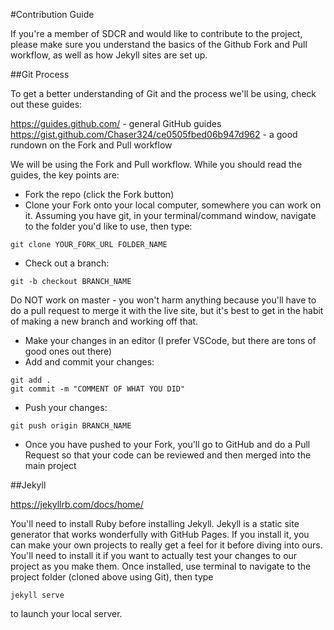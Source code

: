 #Contribution Guide

If you're a member of SDCR and would like to contribute to the project, 
please make sure you understand the basics of the Github Fork and Pull workflow, 
as well as how Jekyll sites are set up. 

##Git Process

To get a better understanding of Git and the process we'll be using, check out these guides:

https://guides.github.com/ - general GitHub guides
https://gist.github.com/Chaser324/ce0505fbed06b947d962 - a good rundown on the Fork and Pull workflow

We will be using the Fork and Pull workflow. While you should read the guides, the key points are:

- Fork the repo (click the Fork button)
- Clone your Fork onto your local computer, somewhere you can work on it. Assuming you have git, 
in your terminal/command window, navigate to the folder you'd like to use, then type:

```
git clone YOUR_FORK_URL FOLDER_NAME
```

- Check out a branch:

```
git -b checkout BRANCH_NAME
```

Do NOT work on master - you won't harm anything because you'll have to do a pull request to merge 
it with the live site, but it's best to get in the habit of making a new branch and working off that.

- Make your changes in an editor (I prefer VSCode, but there are tons of good ones out there)
- Add and commit your changes:

```
git add . 
git commit -m "COMMENT OF WHAT YOU DID"
```

- Push your changes:

```
git push origin BRANCH_NAME
```

- Once you have pushed to your Fork, you'll go to GitHub and do a Pull Request so 
that your code can be reviewed and then merged into the main project

##Jekyll

https://jekyllrb.com/docs/home/ 

You'll need to install Ruby before installing Jekyll. Jekyll is a static site generator 
that works wonderfully with GitHub Pages. If you install it, you can make your own projects 
to really get a feel for it before diving into ours. You'll need to install it if you want to 
actually test your changes to our project as you make them. Once installed, use terminal to 
navigate to the project folder (cloned above using Git), then type 

```jekyll serve``` 

to launch your local server.
